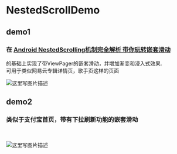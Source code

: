 # NestedScrollDemo

## demo1 
### 在 [ Android NestedScrolling机制完全解析 带你玩转嵌套滑动](http://blog.csdn.net/lmj623565791/article/details/52204039)
的基础上实现了带ViewPager的嵌套滑动，并增加渐变和浸入式效果.<br>
可用于类似网易云专辑详情页，歌手页这样的页面

![这里写图片描述](https://farm5.staticflickr.com/4013/35586396232_11bd04ed13_o.gif)

## demo2
### 类似于支付宝首页，带有下拉刷新功能的嵌套滑动
<br>

![这里写图片描述](https://farm5.staticflickr.com/4235/35387004030_8532378a75_o.gif)

<br>
